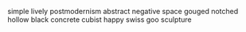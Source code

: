 
simple lively postmodernism abstract negative space gouged notched hollow black concrete cubist happy swiss goo sculpture